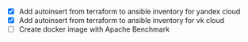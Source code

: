 - [x] Add autoinsert from terraform to ansible inventory for yandex cloud
- [x] Add autoinsert from terraform to ansible inventory for vk cloud
- [ ] Create docker image with Apache Benchmark
